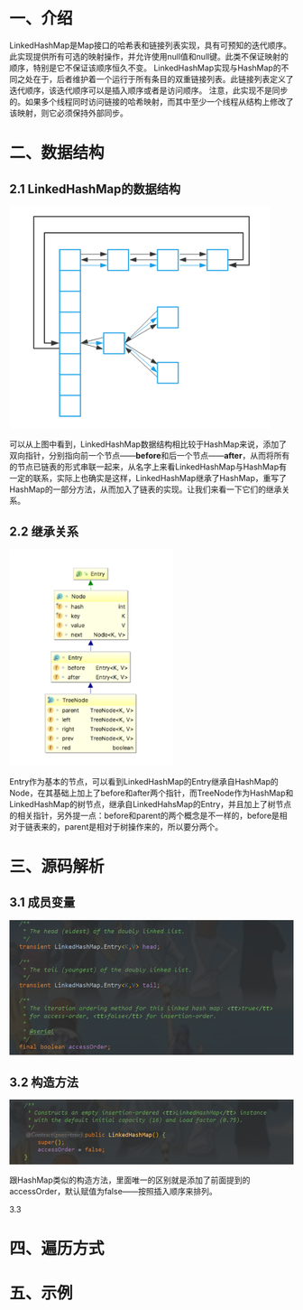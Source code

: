 # 一、介绍

 LinkedHashMap是Map接口的哈希表和链接列表实现，具有可预知的迭代顺序。此实现提供所有可选的映射操作，并允许使用null值和null键。此类不保证映射的顺序，特别是它不保证该顺序恒久不变。
   LinkedHashMap实现与HashMap的不同之处在于，后者维护着一个运行于所有条目的双重链接列表。此链接列表定义了迭代顺序，该迭代顺序可以是插入顺序或者是访问顺序。
   注意，此实现不是同步的。如果多个线程同时访问链接的哈希映射，而其中至少一个线程从结构上修改了该映射，则它必须保持外部同步。

# 二、数据结构

## 2.1 LinkedHashMap的数据结构

![1551188876539](assets/1551188876539.png)

可以从上图中看到，LinkedHashMap数据结构相比较于HashMap来说，添加了双向指针，分别指向前一个节点——**before**和后一个节点——**after**，从而将所有的节点已链表的形式串联一起来，从名字上来看LinkedHashMap与HashMap有一定的联系，实际上也确实是这样，LinkedHashMap继承了HashMap，重写了HashMap的一部分方法，从而加入了链表的实现。让我们来看一下它们的继承关系。

## 2.2 继承关系

![1551189103471](assets/1551189103471.png)

Entry作为基本的节点，可以看到LinkedHashMap的Entry继承自HashMap的Node，在其基础上加上了before和after两个指针，而TreeNode作为HashMap和LinkedHashMap的树节点，继承自LinkedHahsMap的Entry，并且加上了树节点的相关指针，另外提一点：before和parent的两个概念是不一样的，before是相对于链表来的，parent是相对于树操作来的，所以要分两个。

# 三、源码解析

## 3.1 成员变量

![1551189416163](assets/1551189416163.png)

## 3.2 构造方法

![1551189400227](assets/1551189400227.png)

跟HashMap类似的构造方法，里面唯一的区别就是添加了前面提到的accessOrder，默认赋值为false——按照插入顺序来排列。

3.3 

# 四、遍历方式

# 五、示例